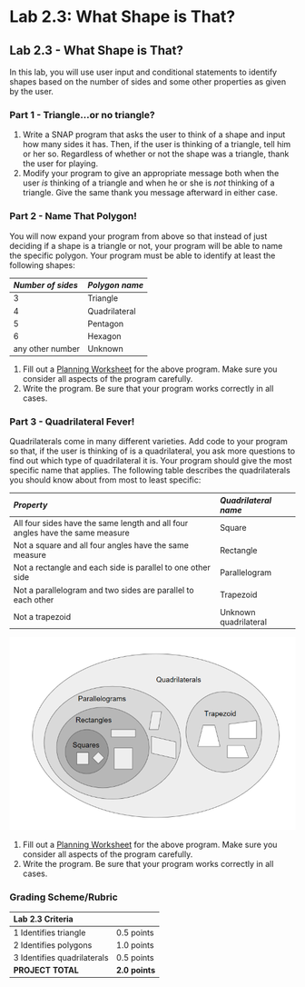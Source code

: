 # Lab 2.3: What Shape is That?

## Lab 2.3 - What Shape is That?

In this lab, you will use user input and conditional statements to identify shapes based on the number of sides and some other properties as given by the user.

### Part 1 - Triangle...or no triangle?

1. Write a SNAP program that asks the user to think of a shape and input how many sides it has. Then, if the user is thinking of a triangle, tell him or her so. Regardless of whether or not the shape was a triangle, thank the user for playing.
2. Modify your program to give an appropriate message both when the user _is_ thinking of a triangle and when he or she is _not_ thinking of a triangle. Give the same thank you message afterward in either case.

### Part 2 - Name That Polygon!

You will now expand your program from above so that instead of just deciding if a shape is a triangle or not, your program will be able to name the specific polygon. Your program must be able to identify at least the following shapes:

| _Number of sides_ | _Polygon name_ |
| :--- | :--- |
| 3 | Triangle |
| 4 | Quadrilateral |
| 5 | Pentagon |
| 6 | Hexagon |
| any other number | Unknown |

1. Fill out a [Planning Worksheet](https://tealsk12.gitbooks.io/introduction-to-computer-science/content/SNAP%20Program%20Design%20and%20Planning%20Worksheet.docx) for the above program. Make sure you consider all aspects of the program carefully.
2. Write the program. Be sure that your program works correctly in all cases.

### Part 3 - Quadrilateral Fever!

Quadrilaterals come in many different varieties. Add code to your program so that, if the user is thinking of is a quadrilateral, you ask more questions to find out which type of quadrilateral it is. Your program should give the most specific name that applies. The following table describes the quadrilaterals you should know about from most to least specific:

| _Property_ | _Quadrilateral name_ |
| :--- | :--- |
| All four sides have the same length and all four angles have the same measure | Square |
| Not a square and all four angles have the same measure | Rectangle |
| Not a rectangle and each side is parallel to one other side | Parallelogram |
| Not a parallelogram and two sides are parallel to each other | Trapezoid |
| Not a trapezoid | Unknown quadrilateral |

![](../../.gitbook/assets/quadrilateralsets.PNG)

1. Fill out a [Planning Worksheet](https://tealsk12.gitbooks.io/introduction-to-computer-science/content/SNAP%20Program%20Design%20and%20Planning%20Worksheet.docx) for the above program. Make sure you consider all aspects of the program carefully.
2. Write the program. Be sure that your program works correctly in all cases.

### Grading Scheme/Rubric

| **Lab 2.3 Criteria** |  |
| :--- | :--- |
| 1 Identifies triangle | 0.5 points |
| 2 Identifies polygons | 1.0 points |
| 3 Identifies quadrilaterals | 0.5 points |
| **PROJECT TOTAL** | **2.0 points** |

